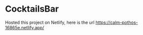 # CocktailsBar

Hosted this project on Netlify, here is the url https://calm-pothos-16865e.netlify.app/
